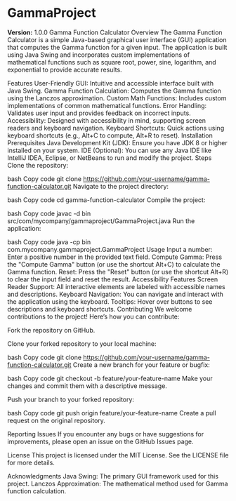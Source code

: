 # GammaProject
**Version:** 1.0.0
Gamma Function Calculator
Overview
The Gamma Function Calculator is a simple Java-based graphical user interface (GUI) application that computes the Gamma function for a given input. The application is built using Java Swing and incorporates custom implementations of mathematical functions such as square root, power, sine, logarithm, and exponential to provide accurate results.

Features
User-Friendly GUI: Intuitive and accessible interface built with Java Swing.
Gamma Function Calculation: Computes the Gamma function using the Lanczos approximation.
Custom Math Functions: Includes custom implementations of common mathematical functions.
Error Handling: Validates user input and provides feedback on incorrect inputs.
Accessibility: Designed with accessibility in mind, supporting screen readers and keyboard navigation.
Keyboard Shortcuts: Quick actions using keyboard shortcuts (e.g., Alt+C to compute, Alt+R to reset).
Installation
Prerequisites
Java Development Kit (JDK): Ensure you have JDK 8 or higher installed on your system.
IDE (Optional): You can use any Java IDE like IntelliJ IDEA, Eclipse, or NetBeans to run and modify the project.
Steps
Clone the repository:

bash
Copy code
git clone https://github.com/your-username/gamma-function-calculator.git
Navigate to the project directory:

bash
Copy code
cd gamma-function-calculator
Compile the project:

bash
Copy code
javac -d bin src/com/mycompany/gammaproject/GammaProject.java
Run the application:

bash
Copy code
java -cp bin com.mycompany.gammaproject.GammaProject
Usage
Input a number: Enter a positive number in the provided text field.
Compute Gamma: Press the "Compute Gamma" button (or use the shortcut Alt+C) to calculate the Gamma function.
Reset: Press the "Reset" button (or use the shortcut Alt+R) to clear the input field and reset the result.
Accessibility Features
Screen Reader Support: All interactive elements are labeled with accessible names and descriptions.
Keyboard Navigation: You can navigate and interact with the application using the keyboard.
Tooltips: Hover over buttons to see descriptions and keyboard shortcuts.
Contributing
We welcome contributions to the project! Here’s how you can contribute:

Fork the repository on GitHub.

Clone your forked repository to your local machine:

bash
Copy code
git clone https://github.com/your-username/gamma-function-calculator.git
Create a new branch for your feature or bugfix:

bash
Copy code
git checkout -b feature/your-feature-name
Make your changes and commit them with a descriptive message.

Push your branch to your forked repository:

bash
Copy code
git push origin feature/your-feature-name
Create a pull request on the original repository.

Reporting Issues
If you encounter any bugs or have suggestions for improvements, please open an issue on the GitHub Issues page.

License
This project is licensed under the MIT License. See the LICENSE file for more details.

Acknowledgments
Java Swing: The primary GUI framework used for this project.
Lanczos Approximation: The mathematical method used for Gamma function calculation.
